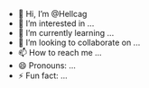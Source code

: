 - 👋 Hi, I’m @Hellcag
- 👀 I’m interested in ...
- 🌱 I’m currently learning ...
- 💞️ I’m looking to collaborate on ...
- 📫 How to reach me ...
- 😄 Pronouns: ...
- ⚡ Fun fact: ...

<!---
Hellcag/Hellcag is a ✨ special ✨ repository because its `README.md` (this file) appears on your GitHub profile.
You can click the Preview link to take a look at your changes.
--->
